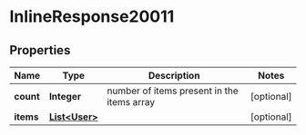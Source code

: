 # InlineResponse20011

## Properties
Name | Type | Description | Notes
------------ | ------------- | ------------- | -------------
**count** | **Integer** | number of items present in the items array |  [optional]
**items** | [**List&lt;User&gt;**](User.md) |  |  [optional]
